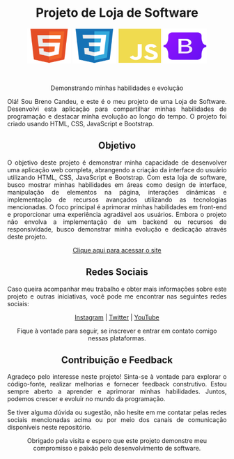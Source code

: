 <h1 align="center">Projeto de Loja de Software</h1>

<div align="center">
  <img align="center" alt="Breno-HTML" height="80" width="100" src="https://raw.githubusercontent.com/devicons/devicon/master/icons/html5/html5-original.svg">
  <img align="center" alt="Breno-CSS" height="80" width="100" src="https://raw.githubusercontent.com/devicons/devicon/master/icons/css3/css3-original.svg">
  <img align="center" alt="Breno-Js" height="80" width="100" src="https://raw.githubusercontent.com/devicons/devicon/master/icons/javascript/javascript-plain.svg">
  <img align="center" alt="Breno-Bootstrap" height="80" width="100" src="https://github.com/devicons/devicon/blob/master/icons/bootstrap/bootstrap-original.svg">
</div><br><br>

<p align="center">
  Demonstrando minhas habilidades e evolução
</p>

<p align="justify">Olá! Sou Breno Candeu, e este é o meu projeto de uma Loja de Software. Desenvolvi esta aplicação para compartilhar minhas habilidades de programação e destacar minha evolução ao longo do tempo. O projeto foi criado usando HTML, CSS, JavaScript e Bootstrap.</p>

<h2 align="center">Objetivo</h2>

<p align="justify">
  O objetivo deste projeto é demonstrar minha capacidade de desenvolver uma aplicação web completa, abrangendo a criação da interface do usuário utilizando HTML, CSS, JavaScript e Bootstrap. Com esta loja de software, busco mostrar minhas habilidades em áreas como design de interface, manipulação de elementos na página, interações dinâmicas e implementação de recursos avançados utilizando as tecnologias mencionadas. O foco principal é aprimorar minhas habilidades em front-end e proporcionar uma experiência agradável aos usuários. Embora o projeto não envolva a implementação de um backend ou recursos de responsividade, busco demonstrar minha evolução e dedicação através deste projeto.
</p>

<p align="center">
  <a href="https://brenocandeu.github.io/Software-Store-Website/">Clique aqui para acessar o site</a>
</p>

<h2 align="center">Redes Sociais</h2>

<p align="justify">Caso queira acompanhar meu trabalho e obter mais informações sobre este projeto e outras iniciativas, você pode me encontrar nas seguintes redes sociais:</p>

<p align="center">
  <a href="https://www.instagram.com/brenocandeu">Instagram</a> |
  <a href="https://twitter.com/brenocandeu">Twitter</a> |
  <a href="https://www.youtube.com/channel/UCmL_Rac8Enr9iXH4Tr0z1bA">YouTube</a>
</p>

<p align="center">Fique à vontade para seguir, se inscrever e entrar em contato comigo nessas plataformas.</p>

<h2 align="center">Contribuição e Feedback</h2>

<p align="justify">
  Agradeço pelo interesse neste projeto! Sinta-se à vontade para explorar o código-fonte, realizar melhorias e fornecer feedback construtivo. Estou sempre aberto a aprender e aprimorar minhas habilidades. Juntos, podemos crescer e evoluir no mundo da programação.
</p>

<p align="justify">
  Se tiver alguma dúvida ou sugestão, não hesite em me contatar pelas redes sociais mencionadas acima ou por meio dos canais de comunicação disponíveis neste repositório.
</p>

<p align="center">
  Obrigado pela visita e espero que este projeto demonstre meu compromisso e paixão pelo desenvolvimento de software.
</p>
